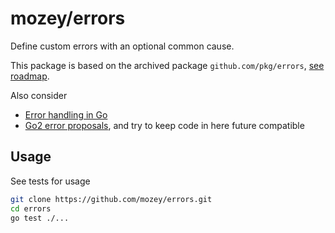# mozey/errors

Define custom errors with an optional common cause.

This package is based on the archived package `github.com/pkg/errors`, [see roadmap](https://github.com/pkg/errors?tab=readme-ov-file#roadmap). 

Also consider 
- [Error handling in Go](https://github.com/mozey/solid?tab=readme-ov-file#error-handling-in-go)
- [Go2 error proposals](https://go.googlesource.com/proposal/+/master/design/go2draft.md), and try to keep code in here future compatible


## Usage

See tests for usage

```bash
git clone https://github.com/mozey/errors.git
cd errors
go test ./...
```

